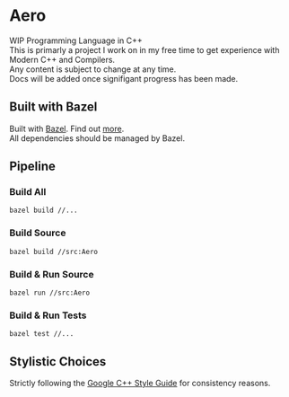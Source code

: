 # Aero

WIP Programming Language in C++ <br>
This is primarly a project I work on in my free time to get experience with Modern C++ and Compilers. <br>
Any content is subject to change at any time. <br>
Docs will be added once signifigant progress has been made.

## Built with Bazel
Built with [Bazel](https://github.com/bazelbuild/bazel). Find out [more](https://www.bazel.build/). <br>
All dependencies should be managed by Bazel.

## Pipeline
### Build All
```
bazel build //...
```

### Build Source
```
bazel build //src:Aero
```

### Build & Run Source
```
bazel run //src:Aero
```

### Build & Run Tests
```
bazel test //...
```

## Stylistic Choices
Strictly following the [Google C++ Style Guide](https://google.github.io/styleguide/cppguide.html) for consistency reasons.
